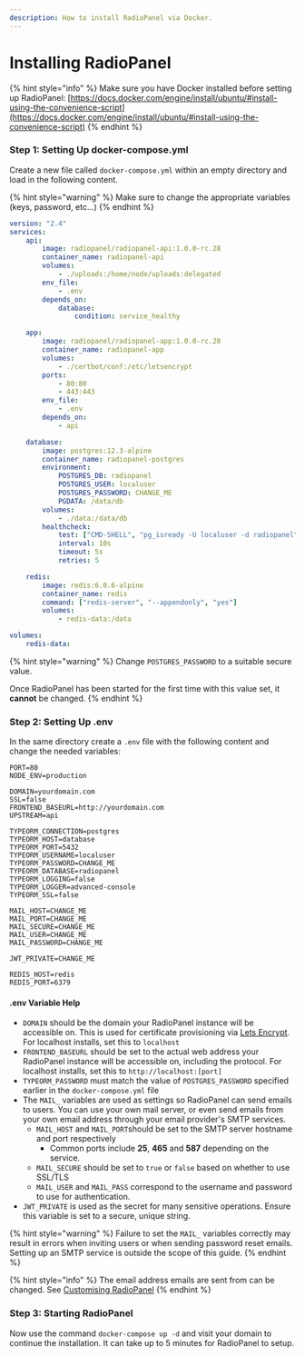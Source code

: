 ```yaml
---
description: How to install RadioPanel via Docker.
---
```


# Installing RadioPanel

{% hint style="info" %}
Make sure you have Docker installed before setting up RadioPanel: [https://docs.docker.com/engine/install/ubuntu/#install-using-the-convenience-script](https://docs.docker.com/engine/install/ubuntu/#install-using-the-convenience-script)
{% endhint %}

### Step 1: Setting Up docker-compose.yml

Create a new file called `docker-compose.yml` within an empty directory and load in the following content.

{% hint style="warning" %}
Make sure to change the appropriate variables (keys, password, etc...)
{% endhint %}

```yaml
version: "2.4"
services:
    api:
        image: radiopanel/radiopanel-api:1.0.0-rc.28
        container_name: radiopanel-api
        volumes:
            - ./uploads:/home/node/uploads:delegated
        env_file:
            - .env
        depends_on:
            database:
                condition: service_healthy

    app:
        image: radiopanel/radiopanel-app:1.0.0-rc.28
        container_name: radiopanel-app
        volumes:
            - ./certbot/conf:/etc/letsencrypt
        ports:
            - 80:80
            - 443:443
        env_file:
            - .env
        depends_on:
            - api

    database:
        image: postgres:12.3-alpine
        container_name: radiopanel-postgres
        environment:
            POSTGRES_DB: radiopanel
            POSTGRES_USER: localuser
            POSTGRES_PASSWORD: CHANGE_ME
            PGDATA: /data/db
        volumes:
            - ./data:/data/db
        healthcheck:
            test: ["CMD-SHELL", "pg_isready -U localuser -d radiopanel"]
            interval: 10s
            timeout: 5s
            retries: 5

    redis:
        image: redis:6.0.6-alpine
        container_name: redis
        command: ["redis-server", "--appendonly", "yes"]
        volumes:
            - redis-data:/data

volumes:
    redis-data:
```

{% hint style="warning" %}
Change `POSTGRES_PASSWORD` to a suitable secure value.

Once RadioPanel has been started for the first time with this value set, it **cannot** be changed.
{% endhint %}

### Step 2: Setting Up .env

In the same directory create a `.env` file with the following content and change the needed variables:

```shell
PORT=80
NODE_ENV=production

DOMAIN=yourdomain.com
SSL=false
FRONTEND_BASEURL=http://yourdomain.com
UPSTREAM=api

TYPEORM_CONNECTION=postgres
TYPEORM_HOST=database
TYPEORM_PORT=5432
TYPEORM_USERNAME=localuser
TYPEORM_PASSWORD=CHANGE_ME
TYPEORM_DATABASE=radiopanel
TYPEORM_LOGGING=false
TYPEORM_LOGGER=advanced-console
TYPEORM_SSL=false

MAIL_HOST=CHANGE_ME
MAIL_PORT=CHANGE_ME
MAIL_SECURE=CHANGE_ME
MAIL_USER=CHANGE_ME
MAIL_PASSWORD=CHANGE_ME

JWT_PRIVATE=CHANGE_ME

REDIS_HOST=redis
REDIS_PORT=6379
```

#### .env Variable Help

* `DOMAIN` should be the domain your RadioPanel instance will be accessible on. This is used for certificate provisioning via [Lets Encrypt](https://letsencrypt.org). For localhost installs, set this to `localhost`
* `FRONTEND_BASEURL` should be set to the actual web address your RadioPanel instance will be accessible on, including the protocol. For localhost installs, set this to `http://localhost:[port]`
* `TYPEORM_PASSWORD` must match the value of `POSTGRES_PASSWORD` specified earlier in the `docker-compose.yml` file
* The `MAIL_` variables are used as settings so RadioPanel can send emails to users. You can use your own mail server, or even send emails from your own email address through your email provider's SMTP services.
  * `MAIL_HOST` and `MAIL_PORT`should be set to the SMTP server hostname and port respectively
    * Common ports include **25**, **465** and **587** depending on the service.
  * `MAIL_SECURE` should be set to `true` or `false` based on whether to use SSL/TLS
  * `MAIL_USER` and `MAIL_PASS` correspond to the username and password to use for authentication.
* `JWT_PRIVATE` is used as the secret for many sensitive operations. Ensure this variable is set to a secure, unique string.

{% hint style="warning" %}
Failure to set the `MAIL_` variables correctly may result in errors when inviting users or when sending password reset emails. Setting up an SMTP service is outside the scope of this guide.
{% endhint %}

{% hint style="info" %}
The email address emails are sent from can be changed. See [Customising RadioPanel](setting-up-radiopanel/customising-radiopanel.md)
{% endhint %}

### Step 3: Starting RadioPanel

Now use the command `docker-compose up -d` and visit your domain to continue the installation. It can take up to 5 minutes for RadioPanel to setup.
